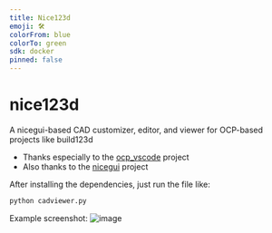 ```yaml
---
title: Nice123d
emoji: 🛠️
colorFrom: blue
colorTo: green
sdk: docker
pinned: false
---
```


# nice123d
A nicegui-based CAD customizer, editor, and viewer for OCP-based projects like build123d

* Thanks especially to the [ocp_vscode](https://github.com/bernhard-42/vscode-ocp-cad-viewer) project
* Also thanks to the [nicegui](https://github.com/zauberzeug/nicegui) project

After installing the dependencies, just run the file like:
```python
python cadviewer.py
```

Example screenshot:
![image](https://github.com/user-attachments/assets/9f03598b-0f60-462a-a2b0-d9211ab0911d)
